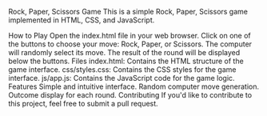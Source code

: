 

Rock, Paper, Scissors Game
This is a simple Rock, Paper, Scissors game implemented in HTML, CSS, and JavaScript.

How to Play
Open the index.html file in your web browser.
Click on one of the buttons to choose your move: Rock, Paper, or Scissors.
The computer will randomly select its move.
The result of the round will be displayed below the buttons.
Files
index.html: Contains the HTML structure of the game interface.
css/styles.css: Contains the CSS styles for the game interface.
js/app.js: Contains the JavaScript code for the game logic.
Features
Simple and intuitive interface.
Random computer move generation.
Outcome display for each round.
Contributing
If you'd like to contribute to this project, feel free to submit a pull request.
